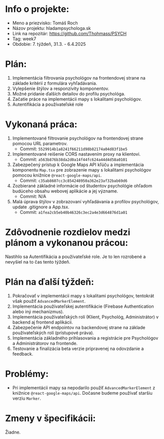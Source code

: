 # Info o projekte:
- Meno a priezvisko: Tomáš Roch
- Názov projektu: hladampsychologa.sk
- Link na repozitár: https://github.com/Thohmass/PSYCH
- Tag: week7
- Obdobie: 7. týždeň, 31.3. - 6.4.2025

# Plán:
1. Implementácia filtrovania psychológov na frontendovej strane na základe kritérií z formulára vyhľadávania.
2. Vylepšenie štýlov a responzivity komponentov.
3. Možné pridanie ďalších detailov do profilu psychológa.
4. Začatie práce na implementácii mapy s lokalitami psychológov.
5. Autentifikácia a používateľské role

# Vykonaná práca:
1. Implementované filtrovanie psychológov na frontendovej strane pomocou URL parametrov.
   - Commit: `5529914b1a8241f66211d98b82174a04d83f1be5`
2. Implementované reišenie CORS nastavením proxy na klientovi.
   - Commit: `a563b876b38da2d0a14f44fc624a44d4d58a0101`
3. Zabezpečený prístup k Google Maps API kľúču a implementácia komponentu `Map.tsx` pre zobrazenie mapy s lokalitami psychológov pomocou knižnice `@react-google-maps/api`.
   - Commit: `c35ab8607cc3c854248950a362e23af32bab69d6`
4. Zozbierané základné informácie od študentov psychológie ohľadom budúceho obsahu webovej aplikácie a jej význame.
   - Commit: N/A
5. Malá úprava štýlov v zobrazovaní vyhľadávania a profilov psychológov, update .gitignore a App.tsx.
   - Commit: `a1fea2cb5eb40b46326c3ec2a4e3d664876d1a01`

# Zdôvodnenie rozdielov medzi plánom a vykonanou prácou:
Nastihlo sa Autentifikácia a používateľské role. Je to len rozrobené a nevyšiel na to čas tento týždeň.

# Plán na ďalší týždeň:
1. Pokračovať v implementácii mapy s lokalitami psychológov, tentokrát však použiť `AdvancedMarkerElement`.
2. Implementácia používateľskej autentifikácie (Firebase Authentication alebo iný mechanizmus).
3. Implementácia používateľských rolí (Klient, Psychológ, Administrátor) v backend aj frontend aplikácii.
4. Zabezpečenie API endpointov na backendovej strane na základe používateľských rolí (prístupové práva).
5. Implementácia základného prihlasovania a registrácie pre Psychológov a Administrátorov na frontende.
6. Testovanie a finalizácia beta verzie pripravenej na odovzdanie a feedback.

# Problémy:
* Pri implementácii mapy sa nepodarilo použiť `AdvancedMarkerElement` z knižnice `@react-google-maps/api`. Dočasne budeme používať staršiu verziu `Marker`.

# Zmeny v špecifikácii:
Žiadne.
